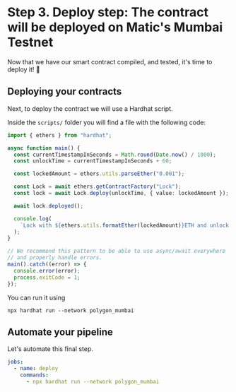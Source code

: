 # Step 3. Deploy step: The contract will be deployed on Matic's Mumbai Testnet

Now that we have our smart contract compiled, and tested, it's time to deploy it! 🚀

## Deploying your contracts

Next, to deploy the contract we will use a Hardhat script.

Inside the `scripts/` folder you will find a file with the following code:

```typescript
import { ethers } from "hardhat";

async function main() {
  const currentTimestampInSeconds = Math.round(Date.now() / 1000);
  const unlockTime = currentTimestampInSeconds + 60;

  const lockedAmount = ethers.utils.parseEther("0.001");

  const Lock = await ethers.getContractFactory("Lock");
  const lock = await Lock.deploy(unlockTime, { value: lockedAmount });

  await lock.deployed();

  console.log(
    `Lock with ${ethers.utils.formatEther(lockedAmount)}ETH and unlock timestamp ${unlockTime} deployed to ${lock.address}`
  );
}

// We recommend this pattern to be able to use async/await everywhere
// and properly handle errors.
main().catch((error) => {
  console.error(error);
  process.exitCode = 1;
});
```

You can run it using

```shell
npx hardhat run --network polygon_mumbai
```

## Automate your pipeline

Let's automate this final step.

```yaml
jobs:
  - name: deploy
    commands:
      - npx hardhat run --network polygon_mumbai
```
